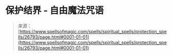 <!--yml

category: 未分类

date: 2024-06-12 19:15:16

-->

# 保护结界 - 自由魔法咒语

> 来源：[https://www.spellsofmagic.com/spells/spiritual_spells/protection_spells/26793/page.html#0001-01-01](https://www.spellsofmagic.com/spells/spiritual_spells/protection_spells/26793/page.html#0001-01-01)
